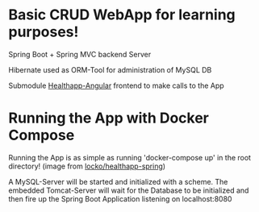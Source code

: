 # Basic CRUD WebApp for learning purposes!

Spring Boot + Spring MVC backend Server

Hibernate used as ORM-Tool for administration of MySQL DB

Submodule [Healthapp-Angular](https://github.com/Lockoo/HealthApp-Angular) frontend to make calls to the App



# Running the App with Docker Compose

Running the App is as simple as running 'docker-compose up' in the root directory! (image from [locko/healthapp-spring](https://hub.docker.com/r/locko/healthapp-spring/))


A MySQL-Server will be started and initialized with a scheme.
The embedded Tomcat-Server will wait for the Database to be initialized and then fire up the Spring Boot Application listening on localhost:8080